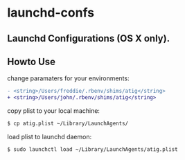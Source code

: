 launchd-confs
==========================

Launchd Configurations (OS X only).
---------------------------

## Howto Use

change paramaters for your environments:

```diff
- <string>/Users/freddie/.rbenv/shims/atig</string>
+ <string>/Users/john/.rbenv/shims/atig</string>
```

copy plist to your local machine:

```sh
$ cp atig.plist ~/Library/LaunchAgents/
```

load plist to launchd daemon:

```sh
$ sudo launchctl load ~/Library/LaunchAgents/atig.plist
```
